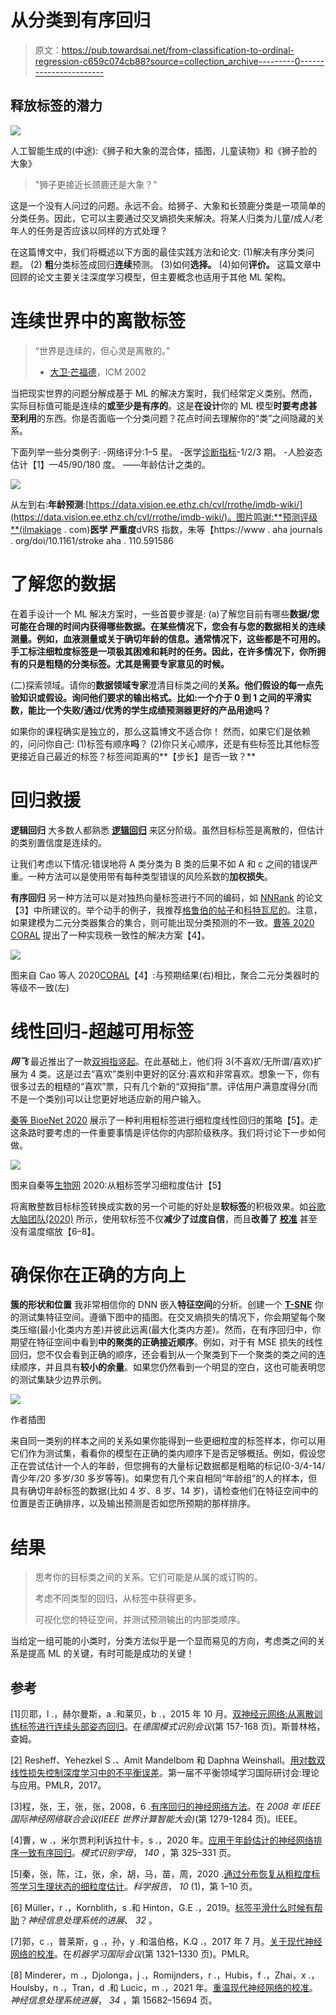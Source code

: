 # 从分类到有序回归

> 原文：<https://pub.towardsai.net/from-classification-to-ordinal-regression-c659c074cb88?source=collection_archive---------0----------------------->

## 释放标签的潜力

![](img/ab4360cd6b1ab9926bd8dd7f1d9dbfaa.png)

人工智能生成的(中途):《狮子和大象的混合体，插图，儿童读物》和《狮子脸的大象》

> "狮子更接近长颈鹿还是大象？"

这是一个没有人问过的问题。永远不会。给狮子、大象和长颈鹿分类是一项简单的分类任务。因此，它可以主要通过交叉熵损失来解决。将某人归类为儿童/成人/老年人的任务是否应该以同样的方式处理？

在这篇博文中，我们将概述以下方面的最佳实践方法和论文:
(1)解决有序分类问题。
(2) **粗**分类标签成回归**连续**预测。
(3)如何**选择。**
(4)如何**评价。** 这篇文章中回顾的论文主要关注深度学习模型，但主要概念也适用于其他 ML 架构。

# 连续世界中的离散标签

> “世界是连续的，但心灵是离散的。”
> - [大卫·芒福德](https://en.wikipedia.org/wiki/David_Mumford)，ICM 2002

当把现实世界的问题分解成基于 ML 的解决方案时，我们经常定义类别。然而，实际目标值可能是连续的**或至少是有序的**。这是**在设计**你的 ML 模型**时要考虑甚至利用**的东西。你是否面临一个分类问题？花点时间去理解你的“类”之间隐藏的关系。

下面列举一些分类例子:
-网络评分:1–5 星。
-医学[诊断指标](https://radiopaedia.org/articles/modified-ct-severity-index)-1/2/3 期。
-人脸姿态估计【1】—45/90/180 度。
——年龄估计之类的。

![](img/1ebe20be383f84e6282bcb486edd5dcb.png)

从左到右:**年龄预测**:[https://data.vision.ee.ethz.ch/cvl/rrothe/imdb-wiki/](https://data.vision.ee.ethz.ch/cvl/rrothe/imdb-wiki/)。图片鸣谢:**预测评级**(ilmakiage . com)**医学** **严重度**dVRS 指数，朱等【https://www . aha journals . org/doi/10.1161/stroke aha . 110.591586

# 了解您的数据

在着手设计一个 ML 解决方案时，一些首要步骤是:
(a)了解您目前有哪些**数据/您可能在合理的时间内获得哪些数据。在某些情况下，您会有与您的数据相关的连续测量。例如，血液测量或关于确切年龄的信息。通常情况下，这些都是不可用的。手工标注细粒度标签是一项极其困难和耗时的任务。因此，在许多情况下，你所拥有的只是粗糙的分类标签。尤其是需要专家意见的时候。**

(二)探索领域。请你的**数据领域专家**澄清目标类之间的**关系。他们假设的每一点先验知识或假设。询问他们要求的输出格式。比如:一个介于 0 到 1 之间的平滑实数，能比一个失败/通过/优秀的学生成绩预测器更好的产品用途吗？**

如果你的课程确实是独立的，那么这篇博文不适合你！
然而，如果它们是依赖的，问问你自己:
(1)标签有顺序**吗**？
(2)你只关心顺序，还是有些标签比其他标签更接近自己最近的标签？标签间距离的**【步长】是否一致？**

# 回归救援

**逻辑回归** 大多数人都熟悉 [**逻辑回归**](http://deeplearning.stanford.edu/tutorial/supervised/LogisticRegression/) 来区分阶级。虽然目标标签是离散的，但估计的类别置信度是连续的。

让我们考虑以下情况:错误地将 A 类分类为 B 类的后果不如 A 和 c 之间的错误严重。一种方法可以是使用带有每种类型错误的风险系数的**加权损失**。

**有序回归** 另一种方法可以是对独热向量标签进行不同的编码，如 [NNRank](https://arxiv.org/pdf/0704.1028.pdf) 的论文【3】中所建议的。举个动手的例子，我推荐[格鲁伯的帖子](https://towardsdatascience.com/how-to-perform-ordinal-regression-classification-in-pytorch-361a2a095a99)和[科特瓦尼的](https://towardsdatascience.com/deep-ordinal-logistic-regression-1afd0645e591)。注意，如果建模为二元分类器集合的集合，则可能出现分类预测的不一致。[曹等 2020 CORAL](https://arxiv.org/pdf/1901.07884.pdf) 提出了一种实现秩一致性的解决方案【4】。

![](img/587a29a151b000cd3f8442f08f84d5ab.png)

图来自 Cao 等人 2020[CORAL](https://arxiv.org/pdf/1901.07884.pdf)【4】:与预期结果(右)相比，聚合二元分类器时的等级不一致(左)

# 线性回归-超越可用标签

***网飞*** 最近推出了一款[双拇指竖起](https://about.netflix.com/en/news/two-thumbs-up-even-better-recommendations)。在此基础上，他们将 3(不喜欢/无所谓/喜欢)扩展为 4 类。这是过去“喜欢”类别中更好的区分:喜欢和非常喜欢。想象一下，你有很多过去的粗糙的“喜欢”票，只有几个新的“双拇指”票。评估用户满意度得分(而不是一个类别)可以让您更好地适应新的用户输入。

[秦等 BioeNet 2020](https://www.nature.com/articles/s41598-020-79007-5) 展示了一种利用粗标签进行细粒度线性回归的策略【5】。走这条路时要考虑的一件重要事情是评估你的内部阶级秩序。我们将讨论下一步如何做。

![](img/fd00462a080d34186d7107beb5e4805f.png)

图来自秦等[生物网](https://www.nature.com/articles/s41598-020-79007-5) 2020:从粗标签学习细粒度估计【5】

将离散整数目标标签转换成实数的另一个可能的好处是**软标签**的积极效果。如[谷歌大脑团队(2020)](https://arxiv.org/pdf/1906.02629.pdf) 所示，使用软标签不仅**减少了过度自信**，而且**改善了** [**校准**](http://proceedings.mlr.press/v70/guo17a/guo17a.pdf) 甚至没有温度缩放【6–8】。

# 确保你在正确的方向上

**簇的形状和位置** 我非常相信你的 DNN 嵌入**特征空间**的分析。创建一个 [**T-SNE**](https://towardsdatascience.com/t-sne-clearly-explained-d84c537f53a) 你的测试集特征空间。遵循下图中的插图。在交叉熵损失的情况下，你会期望每个聚类压缩(最小化类内方差)并彼此远离(最大化类内方差)。然而，在有序回归中，你期望在特征空间中看到**中的聚类的正确接近顺序**。例如，对于有 MSE 损失的线性回归，您不仅会看到正确的顺序，还会看到从一个聚类到下一个聚类的类之间的连续顺序，并且具有**较小的余量**。如果您仍然看到一个明显的空白，这也可能表明您的测试集缺少边界示例。

![](img/c88aa81d0fa4976fad0b4c8754d60503.png)

作者插图

来自同一类别的样本之间的关系如果你能得到一些更细粒度的标签样本，你可以用它们作为测试集，看看你的模型在正确的类内顺序下是否足够概括。例如，假设您正在尝试估计一个人的年龄，但您拥有的大量标记数据都是粗略的标记(0-3/4-14/青少年/20 多岁/30 多岁等等)。如果您有几个来自相同“年龄组”的人的样本，但具有确切年龄标签的数据(比如 4 岁、8 岁、14 岁)，请检查他们在特征空间中的位置是否正确排序，以及输出预测是否如您所预期的那样排序。

# 结果

> 思考你的目标类之间的关系。它们可能是从属的或订购的。
> 
> 考虑不同类型的回归，从标签中获得更多。
> 
> 可视化您的特征空间，并测试预测输出的内部类顺序。

当给定一组可能的小类时，分类方法似乎是一个显而易见的方向，考虑类之间的关系是提高 ML 的关键，有时可能是成功的关键！

## 参考

[1]贝耶，l .，赫尔曼斯，a .和莱贝，b .，2015 年 10 月。[双神经元网络:从离散训练标签进行连续头部姿态回归](http://strands.acin.tuwien.ac.at/publications/y3/beyer_GCPR_15.pdf)。在*德国模式识别会议*(第 157-168 页)。斯普林格，查姆。

[2] Resheff、Yehezkel S .、Amit Mandelbom 和 Daphna Weinshall。[用对数双线性损失控制深度学习中的不平衡误差](http://proceedings.mlr.press/v74/resheff17a/resheff17a.pdf)。第一届不平衡领域学习国际研讨会:理论与应用。PMLR，2017。

[3]程，张，王，张，张，2008，6 .[有序回归的神经网络方法](https://arxiv.org/pdf/0704.1028.pdf)。在 *2008 年 IEEE 国际神经网络联合会议(IEEE 世界计算智能大会)*(第 1279-1284 页)。IEEE。

[4]曹，w .，米尔贾利利诉拉什卡，s .，2020 年。[应用于年龄估计的神经网络排序一致有序回归](https://arxiv.org/pdf/1901.07884.pdf)。*模式识别字母*， *140* ，第 325–331 页。

[5]秦，张，陈，江，张，余，胡，马，苗，周，2020 .[通过分布恢复从粗粒度标签学习生理状态的细粒度估计](https://www.nature.com/articles/s41598-020-79007-5)。*科学报告*， *10* (1)，第 1–10 页。

[6] Müller，r .，Kornblith，s .和 Hinton，G.E .，2019。[标签平滑什么时候有帮助](https://arxiv.org/pdf/1906.02629.pdf)？*神经信息处理系统的进展*、 *32* 。

[7]郭，c .，普莱斯，g .，孙，y .和温伯格，K.Q .，2017 年 7 月。[关于现代神经网络的校准](http://proceedings.mlr.press/v70/guo17a/guo17a.pdf)。在*机器学习国际会议*(第 1321–1330 页)。PMLR。

[8] Minderer，m .，Djolonga，j .，Romijnders，r .，Hubis，f .，Zhai，x .，Houlsby，n .，Tran，d .和 Lucic，m .，2021 年。[重温现代神经网络的校准](https://proceedings.neurips.cc/paper/2021/file/8420d359404024567b5aefda1231af24-Paper.pdf)。*神经信息处理系统进展*， *34* ，第 15682–15694 页。